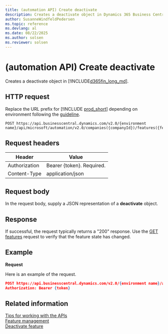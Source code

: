 ```yaml
---
title: (automation API) Create deactivate
description: Creates a deactivate object in Dynamics 365 Business Central.
author: SusanneWindfeldPedersen
ms.topic: reference
ms.devlang: al
ms.date: 08/22/2025
ms.author: solsen
ms.reviewer: solsen
---
```


# (automation API) Create deactivate

Creates a deactivate object in [!INCLUDE[d365fin_long_md](../../includes/d365fin_long_md.md)].

## HTTP request

Replace the URL prefix for [!INCLUDE [prod_short](../../includes/prod_short.md)] depending on environment following the [guideline](../../api-reference/v2.0/enabling-apis-for-dynamics-nav.md).

```
POST https://api.businesscentral.dynamics.com/v2.0/{environment name}/api/microsoft/automation/v2.0/companies({companyId})/features({featureId})/Microsoft.NAV.deactivate
```

## Request headers

|Header|Value|
|------|-----|
|Authorization  |Bearer {token}. Required. |
|Content-Type  |application/json|

## Request body

In the request body, supply a JSON representation of a **deactivate** object.

## Response

If successful, the request typically returns a "200" response. Use the [GET features](../resources/dynamics_featuremanagement.md) request to verify that the feature state has changed.

## Example

**Request**

Here is an example of the request.

```json
POST https://api.businesscentral.dynamics.com/v2.0/{environment name}/api/microsoft/automation/v2.0/companies({companyId})/features({featureId})/Microsoft.NAV.deactivate
Authorization: Bearer {token}
```

## Related information

[Tips for working with the APIs](../../developer/devenv-connect-apps-tips.md)  
[Feature management](../resources/dynamics_featuremanagement.md)  
[Deactivate feature](../resources/dynamics_deactivate.md)
